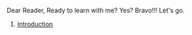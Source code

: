 Dear Reader,
Ready to learn with me? Yes? Bravo!!! Let's go. 
1. [Introduction](https://github.com/aparnajhaaa/LearnwithAparna/blob/6b71461c430a2700b94338b2ebb4c9c42d430fd2/Introduction)

